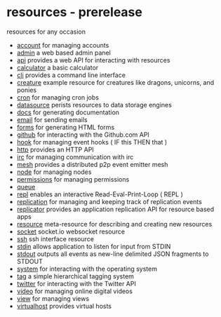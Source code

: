 # resources - prerelease 

resources for any occasion 

 - [account](https://github.com/bigcompany/resources/tree/master/account) for managing accounts
 - [admin](https://github.com/bigcompany/resources/tree/master/admin) a web based admin panel
 - [api](https://github.com/bigcompany/resources/tree/master/api) provides a web API for interacting with resources
 - [calculator](https://github.com/bigcompany/resources/tree/master/calculator) a basic calculator
 - [cli](https://github.com/bigcompany/resources/tree/master/cli) provides a command line interface
 - [creature](https://github.com/bigcompany/resources/tree/master/creature) example resource for creatures like dragons, unicorns, and ponies
 - [cron](https://github.com/bigcompany/resources/tree/master/cron) for managing cron jobs
 - [datasource](https://github.com/bigcompany/resources/tree/master/datasource) perists resources to data storage engines
 - [docs](https://github.com/bigcompany/resources/tree/master/docs) for generating documentation
 - [email](https://github.com/bigcompany/resources/tree/master/email) for sending emails
 - [forms](https://github.com/bigcompany/resources/tree/master/forms) for generating HTML forms
 - [github](https://github.com/bigcompany/resources/tree/master/github) for interacting with the Github.com API
 - [hook](https://github.com/bigcompany/resources/tree/master/hook) for managing event hooks ( IF this THEN that )
 - [http](https://github.com/bigcompany/resources/tree/master/http) provides an HTTP API
 - [irc](https://github.com/bigcompany/resources/tree/master/irc) for managing communication with irc
 - [mesh](https://github.com/bigcompany/resources/tree/master/mesh) provides a distributed p2p event emitter mesh
 - [node](https://github.com/bigcompany/resources/tree/master/node) for managing nodes
 - [permissions](https://github.com/bigcompany/resources/tree/master/permissions) for managing permissions
 - [queue](https://github.com/bigcompany/resources/tree/master/queue) 
 - [repl](https://github.com/bigcompany/resources/tree/master/repl) enables an interactive Read-Eval-Print-Loop ( REPL )
 - [replication](https://github.com/bigcompany/resources/tree/master/replication) for managing and keeping track of replication events
 - [replicator](https://github.com/bigcompany/resources/tree/master/replicator) provides an application replication API for resource based apps
 - [resource](https://github.com/bigcompany/resources/tree/master/resource) meta-resource for describing and creating new resources
 - [socket](https://github.com/bigcompany/resources/tree/master/socket) socket.io websocket resource
 - [ssh](https://github.com/bigcompany/resources/tree/master/ssh) ssh interface resource
 - [stdin](https://github.com/bigcompany/resources/tree/master/stdin) allows application to listen for input from STDIN
 - [stdout](https://github.com/bigcompany/resources/tree/master/stdout) outputs all events as new-line delimited JSON fragments to STDOUT
 - [system](https://github.com/bigcompany/resources/tree/master/system) for interacting with the operating system
 - [tag](https://github.com/bigcompany/resources/tree/master/tag) a simple hierarchical tagging system
 - [twitter](https://github.com/bigcompany/resources/tree/master/twitter) for interacting with the Twitter API
 - [video](https://github.com/bigcompany/resources/tree/master/video) for managing online digital videos
 - [view](https://github.com/bigcompany/resources/tree/master/view) for managing views
 - [virtualhost](https://github.com/bigcompany/resources/tree/master/virtualhost) provides virtual hosts
